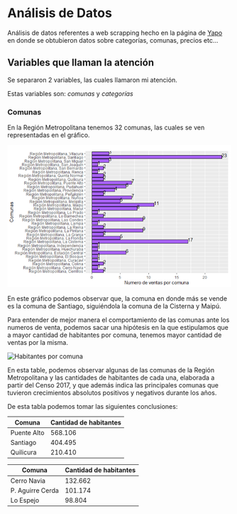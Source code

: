 # Análisis de Datos 

Análisis de datos referentes a web scrapping hecho en la página de [Yapo](https://www.yapo.cl/region_metropolitana?ca=15_s&o=) en donde se obtubieron datos sobre categorías, comunas, precios etc...

## Variables que llaman la atención

Se separaron 2 variables, las cuales llamaron mi atención.

Estas variables son: *comunas* y *categorías* 

### Comunas 

En la Región Metropolitana tenemos 32 comunas, las cuales se ven representadas en el gráfico. 

![Comunas](https://raw.githubusercontent.com/Xiomycv/TrabajoGraficos/master/Gráfico_comunas.png)

En este gráfico podemos observar que, la comuna en donde más se vende es la comuna de Santiago, siguiéndola la comuna de la Cisterna y Maipú.

Para entender de mejor manera el comportamiento de las comunas ante los numeros de venta, podemos sacar una hipótesis en la que estipulamos que a mayor cantidad de habitantes por comuna, tenemos mayor cantidad de ventas por la misma. 

![Habitantes por comuna](https://siit2.bcn.cl/obtienearchivo?id=repositorio/10221/24908/3/SIIT_20180110_FMG_Tabla%20de%20crecimiento%20absoluto%202002-2017%2c%20a%20nivel%20de%20comuna_SUP113855%20%20-%20copia.jpg)

En esta table, podemos observar algunas de las comunas de la Región Metropolitana y las cantidades de habitantes de cada una, elaborada a partir del Censo 2017, y que además indica las principales comunas que tuvieron crecimientos absolutos positivos y negativos durante los años. 

De esta tabla podemos tomar las siguientes conclusiones: 

| Comuna | Cantidad de habitantes |
| ------------- | ------------- |
| Puente Alto  | 568.106  |
| Santiago  | 404.495  |
| Quilicura  | 210.410 |


| Comuna | Cantidad de habitantes |
| ------------- | ------------- |
| Cerro Navia  | 132.662  |
| P. Aguirre Cerda  | 101.174  |
| Lo Espejo  | 98.804 |



